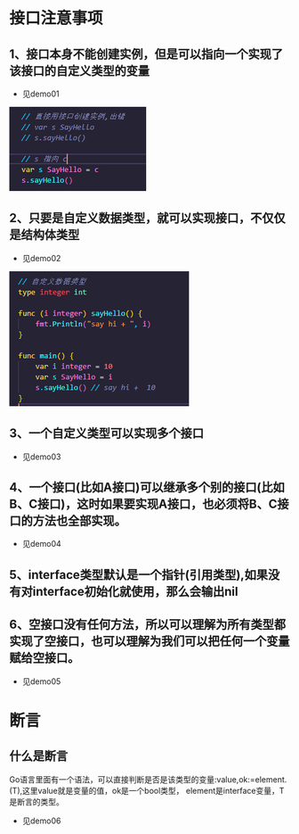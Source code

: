 # 接口注意事项
## 1、接口本身不能创建实例，但是可以指向一个实现了该接口的自定义类型的变量
- 见demo01

![Image text](images/interface01.png)

## 2、只要是自定义数据类型，就可以实现接口，不仅仅是结构体类型
- 见demo02


![Image text](images/interface02.png)

## 3、一个自定义类型可以实现多个接口
- 见demo03

## 4、一个接口(比如A接口)可以继承多个别的接口(比如B、C接口)，这时如果要实现A接口，也必须将B、C接口的方法也全部实现。
- 见demo04

## 5、interface类型默认是一个指针(引用类型),如果没有对interface初始化就使用，那么会输出nil

## 6、空接口没有任何方法，所以可以理解为所有类型都实现了空接口，也可以理解为我们可以把任何一个变量赋给空接口。
- 见demo05

# 断言
## 什么是断言
Go语言里面有一个语法，可以直接判断是否是该类型的变量:value,ok:=element.(T),这里value就是变量的值，ok是一个bool类型，
element是interface变量，T是断言的类型。
- 见demo06